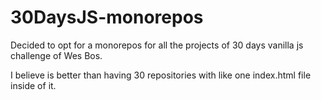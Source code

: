 # 30DaysJS-monorepos
Decided to opt for a monorepos for all the projects of 30 days vanilla js challenge of Wes Bos.

I believe is better than having 30 repositories with like one index.html file inside of it.
